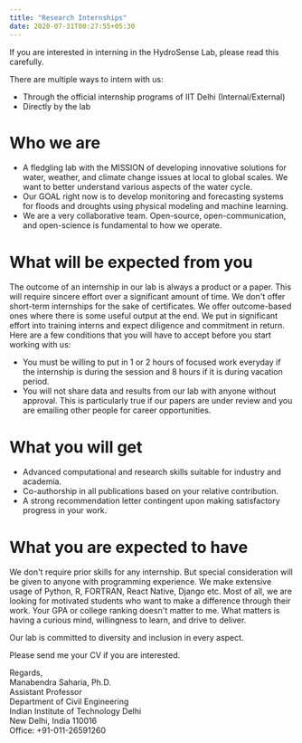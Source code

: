 ```yaml
---
title: "Research Internships"
date: 2020-07-31T00:27:55+05:30
---
```


If you are interested in interning in the HydroSense Lab, please read this carefully.

There are multiple ways to intern with us:

* Through the official internship programs of IIT Delhi (Internal/External)
* Directly by the lab

# Who we are
* A fledgling lab with the MISSION of developing innovative solutions for water, weather, and climate change issues at local to global scales. We want to better understand various aspects of the water cycle.
* Our GOAL right now is to develop monitoring and forecasting systems for floods and droughts using physical modeling and machine learning. 
* We are a very collaborative team.  Open-source, open-communication, and open-science is fundamental to how we operate.

# What will be expected from you
The outcome of an internship in our lab is always a product or a paper. This will require sincere effort over a significant amount of time. We don't offer short-term internships for the sake of certificates. We offer outcome-based ones where there is some useful output at the end. We put in significant effort into training interns and expect diligence and commitment in return. Here are a few conditions that you will have to accept before you start working with us:
* You must be willing to put in 1 or 2 hours of focused work everyday if the internship is during the session and 8 hours if it is during vacation period.                                 
* You will not share data and results from our lab with anyone without approval. This is particularly true if our papers are under review and you are emailing other people for career opportunities.

# What you will get
* Advanced computational and research skills suitable for industry and academia.
* Co-authorship in all publications based on your relative contribution.
* A strong recommendation letter contingent upon making satisfactory progress in your work. 

# What you are expected to have
We don't require prior skills for any internship. But special consideration will be given to anyone with programming experience. We make extensive usage of Python, R, FORTRAN, React Native, Django etc. Most of all, we are looking for motivated students who want to make a difference through their work. Your GPA or college ranking doesn't matter to me. What matters is having a curious mind, willingness to learn, and drive to deliver. 

Our lab is committed to diversity and inclusion in every aspect.

Please send me your CV if you are interested.

Regards,   
Manabendra Saharia, Ph.D.   
Assistant Professor           
Department of Civil Engineering  
Indian Institute of Technology Delhi  
New Delhi, India 110016   
Office: +91-011-26591260
